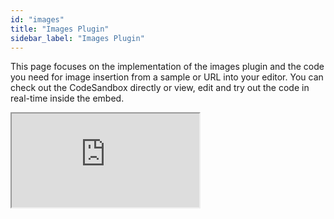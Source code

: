 ```yaml
---
id: "images"
title: "Images Plugin"
sidebar_label: "Images Plugin"
---
```


This page focuses on the implementation of the images plugin and the code you need for image insertion from a sample or URL into your editor. You can check out the CodeSandbox directly or view, edit and try out the code in real-time inside the embed. 

<iframe src="https://codesandbox.io/embed/lexical-image-plugin-example-iy2bc5?fontsize=14&hidenavigation=1&module=/src/Editor.js,/src/plugins/ImagesPlugin.ts,/src/plugins/ImageToolbar.tsx&theme=dark&view=split"
     style={{width:100+"%", height:500+"px", border:0, "border-radius": 4+"px", overflow:"hidden"}}
     title="lexical-plain-text-example (forked)"
     allow="accelerometer; ambient-light-sensor; camera; encrypted-media; geolocation; gyroscope; hid; microphone; midi; payment; usb; vr; xr-spatial-tracking"
     sandbox="allow-forms allow-modals allow-popups allow-presentation allow-same-origin allow-scripts"
></iframe>